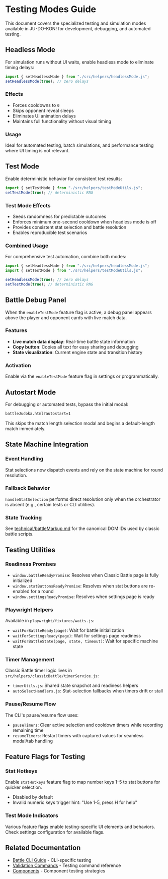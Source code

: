 # Testing Modes Guide

This document covers the specialized testing and simulation modes available in JU-DO-KON! for development, debugging, and automated testing.

## Headless Mode

For simulation runs without UI waits, enable headless mode to eliminate timing delays:

```js
import { setHeadlessMode } from "./src/helpers/headlessMode.js";
setHeadlessMode(true); // zero delays
```

### Effects

- Forces cooldowns to `0`
- Skips opponent reveal sleeps
- Eliminates UI animation delays
- Maintains full functionality without visual timing

### Usage

Ideal for automated testing, batch simulations, and performance testing where UI timing is not relevant.

## Test Mode

Enable deterministic behavior for consistent test results:

```js
import { setTestMode } from "./src/helpers/testModeUtils.js";
setTestMode(true); // deterministic RNG
```

### Test Mode Effects

- Seeds randomness for predictable outcomes
- Enforces minimum one-second cooldown when headless mode is off
- Provides consistent stat selection and battle resolution
- Enables reproducible test scenarios

### Combined Usage

For comprehensive test automation, combine both modes:

```js
import { setHeadlessMode } from "./src/helpers/headlessMode.js";
import { setTestMode } from "./src/helpers/testModeUtils.js";

setHeadlessMode(true); // zero delays
setTestMode(true); // deterministic RNG
```

## Battle Debug Panel

When the `enableTestMode` feature flag is active, a debug panel appears above the player and opponent cards with live match data.

### Features

- **Live match data display**: Real-time battle state information
- **Copy button**: Copies all text for easy sharing and debugging
- **State visualization**: Current engine state and transition history

### Activation

Enable via the `enableTestMode` feature flag in settings or programmatically.

## Autostart Mode

For debugging or automated tests, bypass the initial modal:

```html
battleJudoka.html?autostart=1
```

This skips the match length selection modal and begins a default-length match immediately.

## State Machine Integration

### Event Handling

Stat selections now dispatch events and rely on the state machine for round resolution.

### Fallback Behavior

`handleStatSelection` performs direct resolution only when the orchestrator is absent (e.g., certain tests or CLI utilities).

### State Tracking

See [technical/battleMarkup.md](technical/battleMarkup.md) for the canonical DOM IDs used by classic battle scripts.

## Testing Utilities

### Readiness Promises

- `window.battleReadyPromise`: Resolves when Classic Battle page is fully initialized
- `window.statButtonsReadyPromise`: Resolves when stat buttons are re-enabled for a round
- `window.settingsReadyPromise`: Resolves when settings page is ready

### Playwright Helpers

Available in `playwright/fixtures/waits.js`:

- `waitForBattleReady(page)`: Wait for battle initialization
- `waitForSettingsReady(page)`: Wait for settings page readiness
- `waitForBattleState(page, state, timeout)`: Wait for specific machine state

### Timer Management

Classic Battle timer logic lives in `src/helpers/classicBattle/timerService.js`:

- `timerUtils.js`: Shared state snapshot and readiness helpers
- `autoSelectHandlers.js`: Stat-selection fallbacks when timers drift or stall

### Pause/Resume Flow

The CLI's pause/resume flow uses:

- `pauseTimers`: Clear active selection and cooldown timers while recording remaining time
- `resumeTimers`: Restart timers with captured values for seamless modal/tab handling

## Feature Flags for Testing

### Stat Hotkeys

Enable `statHotkeys` feature flag to map number keys 1–5 to stat buttons for quicker selection.

- Disabled by default
- Invalid numeric keys trigger hint: "Use 1-5, press H for help"

### Test Mode Indicators

Various feature flags enable testing-specific UI elements and behaviors. Check settings configuration for available flags.

## Related Documentation

- [Battle CLI Guide](./battle-cli.md) - CLI-specific testing
- [Validation Commands](./validation-commands.md) - Testing command reference
- [Components](./components.md) - Component testing strategies
